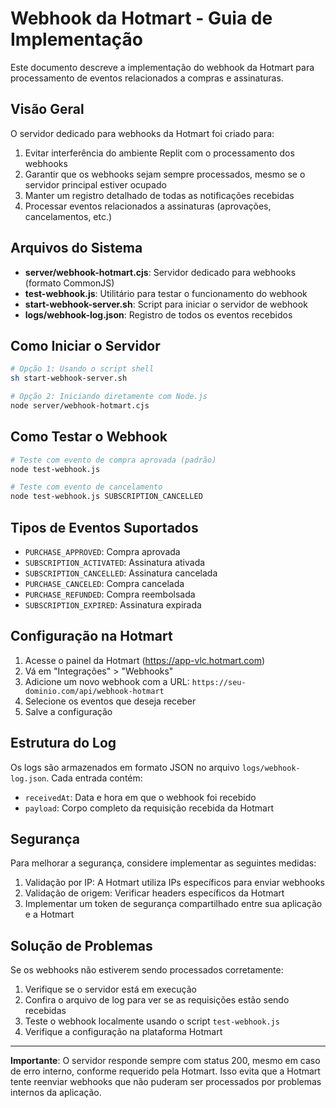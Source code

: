 # Webhook da Hotmart - Guia de Implementação

Este documento descreve a implementação do webhook da Hotmart para processamento de eventos relacionados a compras e assinaturas.

## Visão Geral

O servidor dedicado para webhooks da Hotmart foi criado para:

1. Evitar interferência do ambiente Replit com o processamento dos webhooks
2. Garantir que os webhooks sejam sempre processados, mesmo se o servidor principal estiver ocupado
3. Manter um registro detalhado de todas as notificações recebidas
4. Processar eventos relacionados a assinaturas (aprovações, cancelamentos, etc.)

## Arquivos do Sistema

- **server/webhook-hotmart.cjs**: Servidor dedicado para webhooks (formato CommonJS)
- **test-webhook.js**: Utilitário para testar o funcionamento do webhook
- **start-webhook-server.sh**: Script para iniciar o servidor de webhook
- **logs/webhook-log.json**: Registro de todos os eventos recebidos

## Como Iniciar o Servidor

```bash
# Opção 1: Usando o script shell
sh start-webhook-server.sh

# Opção 2: Iniciando diretamente com Node.js
node server/webhook-hotmart.cjs
```

## Como Testar o Webhook

```bash
# Teste com evento de compra aprovada (padrão)
node test-webhook.js

# Teste com evento de cancelamento
node test-webhook.js SUBSCRIPTION_CANCELLED
```

## Tipos de Eventos Suportados

- `PURCHASE_APPROVED`: Compra aprovada
- `SUBSCRIPTION_ACTIVATED`: Assinatura ativada
- `SUBSCRIPTION_CANCELLED`: Assinatura cancelada
- `PURCHASE_CANCELED`: Compra cancelada
- `PURCHASE_REFUNDED`: Compra reembolsada
- `SUBSCRIPTION_EXPIRED`: Assinatura expirada

## Configuração na Hotmart

1. Acesse o painel da Hotmart (https://app-vlc.hotmart.com)
2. Vá em "Integrações" > "Webhooks"
3. Adicione um novo webhook com a URL: `https://seu-dominio.com/api/webhook-hotmart`
4. Selecione os eventos que deseja receber
5. Salve a configuração

## Estrutura do Log

Os logs são armazenados em formato JSON no arquivo `logs/webhook-log.json`. Cada entrada contém:

- `receivedAt`: Data e hora em que o webhook foi recebido
- `payload`: Corpo completo da requisição recebida da Hotmart

## Segurança

Para melhorar a segurança, considere implementar as seguintes medidas:

1. Validação por IP: A Hotmart utiliza IPs específicos para enviar webhooks
2. Validação de origem: Verificar headers específicos da Hotmart
3. Implementar um token de segurança compartilhado entre sua aplicação e a Hotmart

## Solução de Problemas

Se os webhooks não estiverem sendo processados corretamente:

1. Verifique se o servidor está em execução
2. Confira o arquivo de log para ver se as requisições estão sendo recebidas
3. Teste o webhook localmente usando o script `test-webhook.js`
4. Verifique a configuração na plataforma Hotmart

---

**Importante**: O servidor responde sempre com status 200, mesmo em caso de erro interno, conforme requerido pela Hotmart. Isso evita que a Hotmart tente reenviar webhooks que não puderam ser processados por problemas internos da aplicação.
